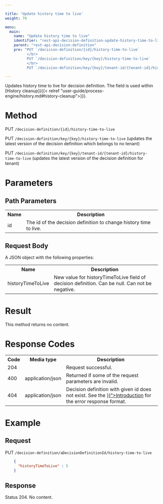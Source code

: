 ```yaml
---

title: 'Update history time to live'
weight: 70

menu:
  main:
    name: "Update history time to live"
    identifier: "rest-api-decision-definition-update-history-time-to-live"
    parent: "rest-api-decision-definition"
    pre: "PUT `/decision-definition/{id}/history-time-to-live`
          </br>
          PUT `/decision-definition/key/{key}/history-time-to-live`
          </br>
          PUT `/decision-definition/key/{key}/tenant-id/{tenant-id}/history-time-to-live`"

---
```


Updates history time to live for decision definition. The field is used within [History cleanup]({{< relref "user-guide/process-engine/history.md#history-cleanup">}}).

# Method

PUT `/decision-definition/{id}/history-time-to-live`

PUT `/decision-definition/key/{key}/history-time-to-live` (updates the latest version of the decision definition which belongs to no tenant)

PUT `/decision-definition/key/{key}/tenant-id/{tenant-id}/history-time-to-live` (updates the latest version of the decision definition for tenant)

# Parameters

## Path Parameters

<table class="table table-striped">
  <tr>
    <th>Name</th>
    <th>Description</th>
  </tr>
  <tr>
    <td>id</td>
    <td>The id of the decision definition to change history time to live.</td>
  </tr>
</table>


## Request Body

A JSON object with the following properties:

<table class="table table-striped">
  <tr>
    <th>Name</th>
    <th>Description</th>
  </tr>
  <tr>
    <td>historyTimeToLive</td>
    <td>New value for historyTimeToLive field of decision definition. Can be null. Can not be negative.</td>
  </tr>
</table>


# Result

This method returns no content.


# Response Codes

<table class="table table-striped">
  <tr>
    <th>Code</th>
    <th>Media type</th>
    <th>Description</th>
  </tr>
  <tr>
    <td>204</td>
    <td></td>
    <td>Request successful.</td>
  </tr>
  <tr>
    <td>400</td>
    <td>application/json</td>
    <td>Returned if some of the request parameters are invalid.</td>
  </tr>
  <tr>
    <td>404</td>
    <td>application/json</td>
    <td>Decision definition with given id does not exist. See the <a href="{{< relref "reference/rest/overview/index.md#error-handling" >}}">Introduction</a> for the error response format.</td>
  </tr>
</table>


# Example

## Request

PUT `/decision-definition/aDecisionDefinitionId/history-time-to-live`
```json 
    {
      "historyTimeToLive" : 5
    }
```

## Response

Status 204. No content.
